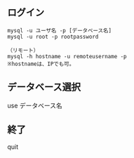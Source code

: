 ## ログイン
```
mysql -u ユーザ名 -p [データベース名]
mysql -u root -p rootpassword

（リモート）
mysql -h hostname -u remoteusername -p
※hostnameは、IPでも可。
```
## データベース選択
use データベース名

## 終了
quit